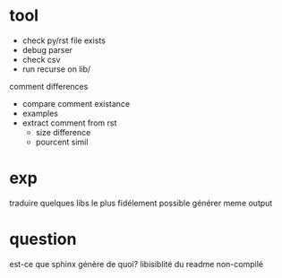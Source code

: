 # tool

* check py/rst file exists
* debug parser
* check csv
* run recurse on lib/

comment differences
* compare comment existance
* examples
* extract comment from rst
	* size difference
	* pourcent simil

# exp

traduire quelques libs le plus fidélement possible
générer meme output

# question

est-ce que sphinx génère de quoi?
libisiblité du readme non-compilé

